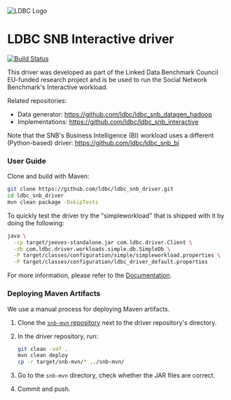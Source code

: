 ![LDBC Logo](ldbc-logo.png)
# LDBC SNB Interactive driver

[![Build Status](https://circleci.com/gh/ldbc/ldbc_snb_driver.svg?style=svg)](https://circleci.com/gh/ldbc/ldbc_snb_driver)

This driver was developed as part of the Linked Data Benchmark Council EU-funded research project and is be used to run the Social Network Benchmark's Interactive workload.

Related repositories:

* Data generator: https://github.com/ldbc/ldbc_snb_datagen_hadoop
* Implementations: https://github.com/ldbc/ldbc_snb_interactive

Note that the SNB's Business Intelligence (BI) workload uses a different (Python-based) driver: https://github.com/ldbc/ldbc_snb_bi

### User Guide

Clone and build with Maven:

```bash
git clone https://github.com/ldbc/ldbc_snb_driver.git
cd ldbc_snb_driver
mvn clean package -DskipTests
```

To quickly test the driver try the "simpleworkload" that is shipped with it by doing the following:

```bash
java \
  -cp target/jeeves-standalone.jar com.ldbc.driver.Client \
  -db com.ldbc.driver.workloads.simple.db.SimpleDb \
  -P target/classes/configuration/simple/simpleworkload.properties \
  -P target/classes/configuration/ldbc_driver_default.properties
```

For more information, please refer to the [Documentation](https://github.com/ldbc/ldbc_driver/wiki).

### Deploying Maven Artifacts

We use a manual process for deploying Maven artifacts.

1. Clone the [`snb-mvn` repository](https://github.com/ldbc/snb-mvn) next to the driver repository's directory.

2. In the driver repository, run:

    ```bash
    git clean -xdf .
    mvn clean deploy
    cp -r target/snb-mvn/* ../snb-mvn/
    ```

3. Go to the `snb-mvn` directory, check whether the JAR files are correct.

4. Commit and push.

